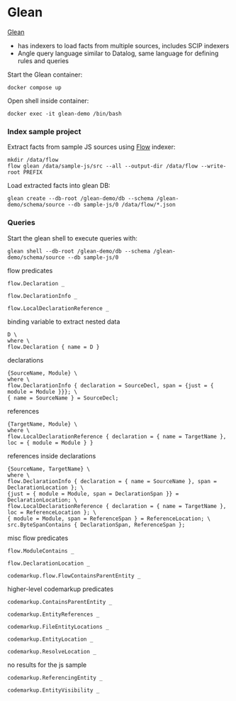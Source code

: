 # Glean

[Glean](https://glean.software/)

- has indexers to load facts from multiple sources, includes SCIP indexers
- Angle query language similar to Datalog, same language for defining rules and queries


Start the Glean container:
```
docker compose up
```

Open shell inside container:
```
docker exec -it glean-demo /bin/bash
```

### Index sample project

Extract facts from sample JS sources using [Flow](https://glean.software/docs/indexer/flow/) indexer:

```
mkdir /data/flow
flow glean /data/sample-js/src --all --output-dir /data/flow --write-root PREFIX
```

Load extracted facts into glean DB:

```
glean create --db-root /glean-demo/db --schema /glean-demo/schema/source --db sample-js/0 /data/flow/*.json
```

### Queries

Start the glean shell to execute queries with:

```
glean shell --db-root /glean-demo/db --schema /glean-demo/schema/source --db sample-js/0
```

flow predicates

    flow.Declaration _

    flow.DeclarationInfo _

    flow.LocalDeclarationReference _



binding variable to extract nested data

    D \
    where \
    flow.Declaration { name = D }


declarations

    {SourceName, Module} \
    where \
    flow.DeclarationInfo { declaration = SourceDecl, span = {just = { module = Module }}}; \
    { name = SourceName } = SourceDecl;


references

    {TargetName, Module} \
    where \
    flow.LocalDeclarationReference { declaration = { name = TargetName }, loc = { module = Module } }


references inside declarations

    {SourceName, TargetName} \
    where \
    flow.DeclarationInfo { declaration = { name = SourceName }, span = DeclarationLocation }; \
    {just = { module = Module, span = DeclarationSpan }} = DeclarationLocation; \
    flow.LocalDeclarationReference { declaration = { name = TargetName }, loc = ReferenceLocation }; \
    { module = Module, span = ReferenceSpan } = ReferenceLocation; \
    src.ByteSpanContains { DeclarationSpan, ReferenceSpan };


misc flow predicates

    flow.ModuleContains _

    flow.DeclarationLocation _

    codemarkup.flow.FlowContainsParentEntity _


higher-level codemarkup predicates

    codemarkup.ContainsParentEntity _

    codemarkup.EntityReferences _

    codemarkup.FileEntityLocations _

    codemarkup.EntityLocation _

    codemarkup.ResolveLocation _


no results for the js sample

    codemarkup.ReferencingEntity _

    codemarkup.EntityVisibility _
